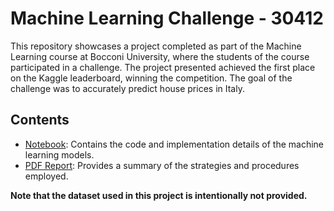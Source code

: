 # Machine Learning Challenge - 30412

This repository showcases a project completed as part of the Machine Learning course at Bocconi University, where the students of the course participated in a challenge. The project presented achieved the first place on the Kaggle leaderboard, winning the competition. The goal of the challenge was to accurately predict house prices in Italy.

## Contents

- [Notebook](main.ipynb): Contains the code and implementation details of the machine learning models.
- [PDF Report](report.pdf): Provides a summary of the strategies and procedures employed.

**Note that the dataset used in this project is intentionally not provided.**

